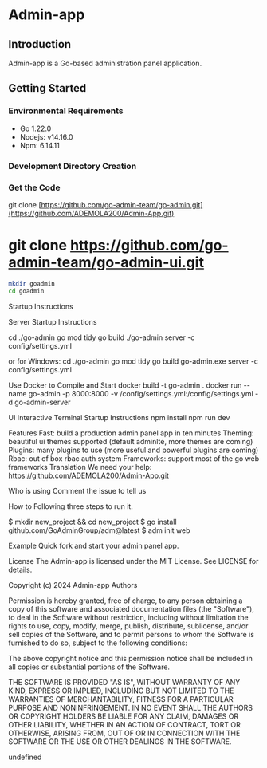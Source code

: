 # Admin-app

## Introduction

Admin-app is a Go-based administration panel application.

## Getting Started

### Environmental Requirements

* Go 1.22.0
* Nodejs: v14.16.0
* Npm: 6.14.11

### Development Directory Creation

### Get the Code
git clone [https://github.com/go-admin-team/go-admin.git](https://github.com/ADEMOLA200/Admin-App.git)
# git clone https://github.com/go-admin-team/go-admin-ui.git

```bash
mkdir goadmin
cd goadmin
```


Startup Instructions

Server Startup Instructions

cd ./go-admin
go mod tidy
go build
./go-admin server -c config/settings.yml

or for Windows:
cd ./go-admin
go mod tidy
go build
go-admin.exe server -c config/settings.yml

Use Docker to Compile and Start
docker build -t go-admin .
docker run --name go-admin -p 8000:8000 -v /config/settings.yml:/config/settings.yml -d go-admin-server

UI Interactive Terminal Startup Instructions
npm install
npm run dev

Features
Fast: build a production admin panel app in ten minutes
Theming: beautiful ui themes supported (default adminlte, more themes are coming)
Plugins: many plugins to use (more useful and powerful plugins are coming)
Rbac: out of box rbac auth system
Frameworks: support most of the go web frameworks
Translation
We need your help: https://github.com/ADEMOLA200/Admin-App.git

Who is using
Comment the issue to tell us

How to
Following three steps to run it.

$ mkdir new_project && cd new_project
$ go install github.com/GoAdminGroup/adm@latest
$ adm init web

Example
Quick fork and start your admin panel app.

License
The Admin-app is licensed under the MIT License. See LICENSE for details.

Copyright (c) 2024 Admin-app Authors

Permission is hereby granted, free of charge, to any person obtaining a copy
of this software and associated documentation files (the "Software"), to deal
in the Software without restriction, including without limitation the rights
to use, copy, modify, merge, publish, distribute, sublicense, and/or sell
copies of the Software, and to permit persons to whom the Software is
furnished to do so, subject to the following conditions:

The above copyright notice and this permission notice shall be included in all
copies or substantial portions of the Software.

THE SOFTWARE IS PROVIDED "AS IS", WITHOUT WARRANTY OF ANY KIND, EXPRESS OR
IMPLIED, INCLUDING BUT NOT LIMITED TO THE WARRANTIES OF MERCHANTABILITY,
FITNESS FOR A PARTICULAR PURPOSE AND NONINFRINGEMENT. IN NO EVENT SHALL THE
AUTHORS OR COPYRIGHT HOLDERS BE LIABLE FOR ANY CLAIM, DAMAGES OR OTHER
LIABILITY, WHETHER IN AN ACTION OF CONTRACT, TORT OR OTHERWISE, ARISING FROM,
OUT OF OR IN CONNECTION WITH THE SOFTWARE OR THE USE OR OTHER DEALINGS IN THE
SOFTWARE.

undefined
